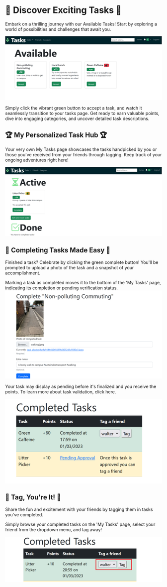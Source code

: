 # 🌟 Discover Exciting Tasks 🌟

Embark on a thrilling journey with our Available Tasks! Start by exploring a world of possibilities and challenges that await you.


![Available tasks picture](./assets/task_available.png)

Simply click the vibrant green button to accept a task, and watch it seamlessly transition to your tasks page. Get ready to earn valuable points, dive into engaging categories, and uncover detailed task descriptions.

## 🏆 My Personalized Task Hub 🏆

Your very own My Tasks page showcases the tasks handpicked by you or those you've received from your friends through tagging. Keep track of your ongoing adventures right here!


![My tasks](./assets/tasks_active.png)


## 🎉 Completing Tasks Made Easy 🎉

Finished a task? Celebrate by clicking the green complete button! You'll be prompted to upload a photo of the task and a snapshot of your accomplishment.


Marking a task as completed moves it to the bottom of the 'My Tasks' page, indicating its completion or pending verification status.
![Completed tasks pictures](./assets/tasks_verify.png)

Your task may display as pending before it's finalized and you receive the points. To learn more about task validation, click here.


![Completed tasks pictures](./assets/tasks_completed.png)
## 🎯 Tag, You're It! 🎯

Share the fun and excitement with your friends by tagging them in tasks you've completed.

Simply browse your completed tasks on the 'My Tasks' page, select your friend from the dropdown menu, and tag away!

![Completed tasks pictures](./assets/tasks_tag.png)
